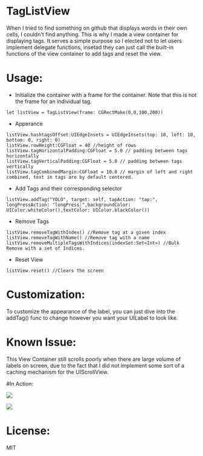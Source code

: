 # TagListView
When I tried to find something on github that displays words in their own cells, I couldn't find anything. This is why I made a view container for displaying tags. It serves a simple purpose so I elected not to let users implement delegate functions, insetad they can just call the built-in functions of the view container to add tags and reset the view. 

# Usage:
* Initialize the container with a frame for the container. Note that this is not the frame for an individual tag. 
``` 
let listView = TagListView(frame: CGRectMake(0,0,100,200))
```

* Apperance 
``` 
listView.hashtagsOffset:UIEdgeInsets = UIEdgeInsets(top: 10, left: 10, bottom: 0, right: 0)
listView.rowHeight:CGFloat = 40 //height of rows
listView.tagHorizontalPadding:CGFloat = 5.0 // padding between tags horizontally
listView.tagVerticalPadding:CGFloat = 5.0 // padding between tags vertically
listView.tagCombinedMargin:CGFloat = 10.0 // margin of left and right combined, text in tags are by default centered.
```



* Add Tags and their corresponding selector
```
listView.addTag("YOLO", target: self, tapAction: "tap:", longPressAction: "longPress:",backgroundColor: UIColor.whiteColor(),textColor: UIColor.blackColor()) 
``` 
* Remove Tags
``` 
listView.removeTagWithIndex() //Remove tag at a given index
listView.removeTagWithName() //Remove tag with a name
listView.removeMultipleTagsWithIndices(indexSet:Set<Int>) //Bulk Remove with a set of Indices.
```

* Reset View
``` 
listView.reset() //Clears the screen
```



# Customization:
To customize the appearance of the label, you can just dive into the addTag() func to change however you want your UILabel to look like. 

# Known Issue:
This View Container still scrolls poorly when there are large volume of labels on screen, due to the fact that I did not implement some sort of a caching mechanism for the UIScrollView. 


#In Action:

[![](https://dl.dropboxusercontent.com/s/u4zhtf3lj31p7ti/Photo%20Oct%2028%2C%206%2037%2033%20PM.png
)](https://dl.dropboxusercontent.com/s/u4zhtf3lj31p7ti/Photo%20Oct%2028%2C%206%2037%2033%20PM.png
)

[![](https://dl.dropboxusercontent.com/s/dgrudpysyd70ta9/Simulator%20Screen%20Shot%20Oct%2028%2C%202015%2C%206.42.43%20PM.png)](https://dl.dropboxusercontent.com/s/dgrudpysyd70ta9/Simulator%20Screen%20Shot%20Oct%2028%2C%202015%2C%206.42.43%20PM.png)

# License:
MIT
